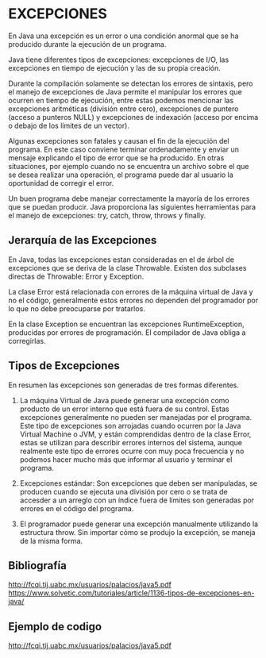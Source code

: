 # EXCEPCIONES

En Java una excepción es un error o una condición anormal que se ha producido durante la ejecución de
un programa. 

Java tiene diferentes tipos de excepciones: 
	excepciones de I/O, 
	las excepciones en tiempo de ejecución y las de su propia creación. 
	
Durante la compilación solamente se detectan los errores de sintaxis, pero el manejo de excepciones de Java permite el manipular los errores que ocurren en tiempo de ejecución, entre estas podemos mencionar las excepciones aritméticas (división entre cero), excepciones de puntero (acceso a punteros NULL) y excepciones de indexación (acceso por encima o debajo de los límites de un vector). 

Algunas excepciones son fatales y causan el fin de la ejecución del programa. En este caso conviene terminar ordenadamente y enviar un mensaje explicando el tipo de error que se ha producido. En otras situaciones, por ejemplo cuando no se encuentra un archivo sobre el que se desea realizar una operación, el programa puede dar al usuario la oportunidad de corregir el error.

Un buen programa debe manejar correctamente la mayoría de los errores que se puedan producir.
Java proporciona las siguientes herramientas para el manejo de excepciones: try, catch, throw, throws y finally.


## Jerarquía de las Excepciones

En Java, todas las excepciones estan consideradas en el de árbol de excepciones que se deriva de la
clase Throwable. Existen dos subclases directas de Throwable: Error y Exception.

La clase Error está relacionada con errores de la máquina virtual de Java y no el código, generalmente estos errores no dependen del programador por lo que no debe preocuparse por tratarlos.

En la clase Exception se encuentran las excepciones RuntimeException, producidas por errores de programación. El compilador de Java obliga a corregirlas.

## Tipos de Excepciones

En resumen las excepciones son generadas de tres formas diferentes.

1) La máquina Virtual de Java puede generar una excepción como producto de un error interno que
está fuera de su control. Estas excepciones generalmente no pueden ser manejadas por el
programa. Este tipo de excepciones son arrojadas cuando ocurren por la Java Virtual Machine o JVM, y están comprendidas dentro de la clase Error, estas se utilizan para describir errores internos del sistema, aunque realmente este tipo de errores ocurre con muy poca frecuencia y no podemos hacer mucho más que informar al usuario y terminar el programa.

2) Excepciones estándar: Son excepciones que deben ser manipuladas, se producen cuando se
ejecuta una división por cero o se trata de accesder a un arreglo con un índice fuera de límites
son generadas por errores en el código del programa.

3) El programador puede generar una excepción manualmente utilizando la estructura throw. Sin
importar cómo se produjo la excepción, se maneja de la misma forma.

## Bibliografía
http://fcqi.tij.uabc.mx/usuarios/palacios/java5.pdf
https://www.solvetic.com/tutoriales/article/1136-tipos-de-excepciones-en-java/

## Ejemplo de codigo
http://fcqi.tij.uabc.mx/usuarios/palacios/java5.pdf